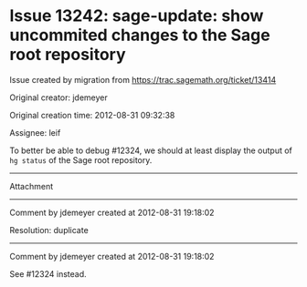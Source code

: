 # Issue 13242: sage-update: show uncommited changes to the Sage root repository

Issue created by migration from https://trac.sagemath.org/ticket/13414

Original creator: jdemeyer

Original creation time: 2012-08-31 09:32:38

Assignee: leif

To better be able to debug #12324, we should at least display the output of `hg status` of the Sage root repository.


---

Attachment


---

Comment by jdemeyer created at 2012-08-31 19:18:02

Resolution: duplicate


---

Comment by jdemeyer created at 2012-08-31 19:18:02

See #12324 instead.
